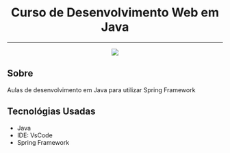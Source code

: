 <h1 align="center">Curso de Desenvolvimento Web em Java</h1>
<hr>
<p align="center">
<img src="http://img.shields.io/static/v1?label=STATUS&message=EM%20DESENVOLVIMENTO&color=GREEN&style=for-the-badge"/>
</p>


<h2>Sobre</h2>
<p>Aulas de desenvolvimento em Java para utilizar Spring Framework</p>


<h2>Tecnológias Usadas</h2>
<ul>
    <li>Java</li>
    <li>IDE: VsCode</li>
    <li>Spring Framework</li>
</ul>

